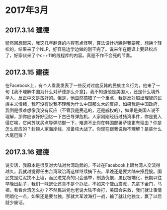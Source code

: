 # 2017年3月

## 2017.3.14 建德

猛然回想起来，我这几年翻译的内容有点怪啊，算法设计折腾得我要死，想换个轻松的，结果来了个NLP，好容易边学边做的刚干完了。说来年在翻译上要轻松点了，好家伙来了个c++11的线程库的内容。真是不作不会死的节奏。

## 2017.3.15 建德

在Facebook上，有个人看我发表了一些反对过度反韩的民族主义行为，他来了一句【我不理解中国为什么对萨德那么介意】，我不知道他是美国人，还是什么境外华人，反正中文是蛮好的。但是，他显然搞错了一个重点，我是反对超出理智的民族主义情绪，我可没有说我不理解为什么中国那么大的反应，如果我是中国政府，我倒是很难想像我没有反应（不管我是民选的，还是威权的），如果是美国人说不理解，那你应该好好回忆一下古巴导弹危机，人家刚刚经历过猪湾事件，你是要入侵它唉，它问苏联买点导弹防御一下，难道不比你在韩国部署萨德更有理由？你是怎么反应的？封锁人家海岸线，准备核大战了。你现在跟我说你不理解？是装什么大尾巴狼？

## 2017.3.16 建德

说实话，我原本是很反对大陆对台湾动武的，不过在Facebook上跟台湾人交流得越久，我就越觉得任由台湾政治再这样继续搞下去，早晚还是要大陆来擦屁股。国民党是烂泥扶不上墙，而民进党真的只会选举，制造仇恨，愚民极端化，长期以往早晚出乱子，我们一味退让还真不是个办法，不如来个敲山震虎，先拿下金门，马祖，看看台湾怎么办？不然民进党也老说大陆不会打，美国会来救，我们就让事情明朗化一点，如果还是要台独，那就大军渡海打一战，输了就让他独立，赢了以后就少废话。
